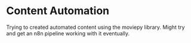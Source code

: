 # Content Automation
Trying to created automated content using the moviepy library. Might try and get an n8n pipeline working with it eventually. 
